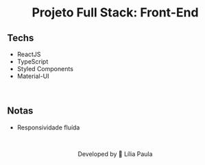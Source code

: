 <h1 align="center"> Projeto Full Stack: Front-End</h1>

<!-- <h2 align="center"></h2>
<h3 align="center">
  
</h3> -->

## Techs

- ReactJS
- TypeScript
- Styled Components 
- Material-UI

<br />

## Notas
- Responsividade fluída


<!-- <h3 align="center">
    APP: <a href="#" target="_blank"><a>
</h3> -->
<br />

<p align="center"> Developed by 🍄 Lília Paula </p>